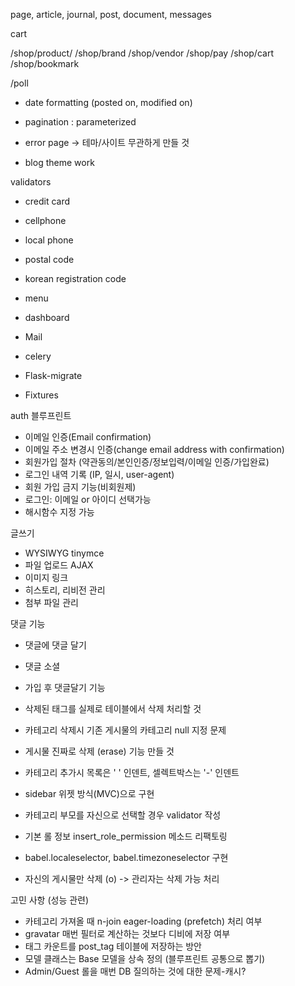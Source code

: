 page, article, journal, post, document, messages

cart

/shop/product/<slug>
/shop/brand
/shop/vendor
/shop/pay
/shop/cart
/shop/bookmark

/poll

* date formatting (posted on, modified on)
* pagination : parameterized

* error page -> 테마/사이트 무관하게 만들 것

* blog theme work

validators

* credit card
* cellphone
* local phone
* postal code
* korean registration code

* menu
* dashboard

* Mail
* celery
* Flask-migrate
* Fixtures

auth 블루프린트

* 이메일 인증(Email confirmation)
* 이메일 주소 변경시 인증(change email address with confirmation)
* 회원가입 절차 (약관동의/본인인증/정보입력/이메일 인증/가입완료)
* 로그인 내역 기록 (IP, 일시, user-agent)
* 회원 가입 금지 기능(비회원제)
* 로그인: 이메일 or 아이디 선택가능
* 해시함수 지정 가능

글쓰기

* WYSIWYG tinymce
* 파일 업로드 AJAX
* 이미지 링크
* 히스토리, 리비전 관리
* 첨부 파일 관리

댓글 기능

* 댓글에 댓글 달기
* 댓글 소셜
* 가입 후 댓글달기 기능

* 삭제된 태그를 실제로 테이블에서 삭제 처리할 것
* 카테고리 삭제시 기존 게시물의 카테고리 null 지정 문제
* 게시물 진짜로 삭제 (erase) 기능 만들 것
* 카테고리 추가시 목록은 '&nbsp;' 인덴트, 셀렉트박스는 '-' 인덴트
* sidebar 위젯 방식(MVC)으로 구현
* 카테고리 부모를 자신으로 선택할 경우 validator 작성
* 기본 롤 정보 insert_role_permission 메소드 리팩토링
* babel.localeselector, babel.timezoneselector 구현
* 자신의 게시물만 삭제 (o) -> 관리자는 삭제 가능 처리

고민 사항 (성능 관련)

* 카테고리 가져올 때 n-join eager-loading (prefetch) 처리 여부
* gravatar 매번 필터로 계산하는 것보다 디비에 저장 여부
* 태그 카운트를 post_tag 테이블에 저장하는 방안
* 모델 클래스는 Base 모델을 상속 정의 (블루프린트 공통으로 뽑기)
* Admin/Guest 롤을 매번 DB 질의하는 것에 대한 문제-캐시?
